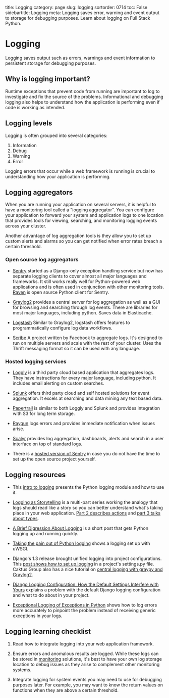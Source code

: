 title: Logging
category: page
slug: logging
sortorder: 0714
toc: False
sidebartitle: Logging
meta: Logging saves error, warning and event output to storage for debugging purposes. Learn about logging on Full Stack Python.


# Logging
Logging saves output such as errors, warnings and event information to 
persistent storage for debugging purposes. 


## Why is logging important?
Runtime exceptions that prevent code from running are important to log to 
investigate and fix the source of the problems. Informational and debugging 
logging also helps to understand how the application is performing even if 
code is working as intended.


## Logging levels
Logging is often grouped into several categories:

1. Information
1. Debug
1. Warning
1. Error

Logging errors that occur while a web framework is running is crucial to
understanding how your application is performing. 


## Logging aggregators
When you are running your application on several servers, it is helpful
to have a monitoring tool called a "logging aggregator". You can configure 
your application to forward your system and application logs to one location 
that provides tools for viewing, searching, and monitoring logging events 
across your cluster. 

Another advantage of log aggregation tools is they allow you to set up 
custom alerts and alarms so you can get notified when error rates breach a 
certain threshold.


### Open source log aggregators
* [Sentry](https://github.com/getsentry/sentry) started as a Django-only
  exception handling service but now has separate logging clients to cover 
  almost all major languages and frameworks. It still works really well for 
  Python-powered web applications and is often used in conjunction with other 
  monitoring tools. [Raven](http://raven.readthedocs.org/en/latest/) is open
  source Python client for Sentry.

* [Graylog2](http://graylog2.org/) provides a central server for log 
  aggregation as well as a GUI for browsing and searching through log events. 
  There are libraries for most major languages, including python. Saves data 
  in Elasticache.

* [Logstash](http://logstash.net/) Similar to Graylog2, logstash offers 
  features to programmatically configure log data workflows.

* [Scribe](https://github.com/facebook/scribe) A project written by Facebook 
  to aggregate logs. It's designed to run on multiple servers and scale with 
  the rest of your cluster. Uses the Thrift messaging format so it can be 
  used with any language. 


### Hosted logging services
* [Loggly](https://www.loggly.com/) is a third party cloud based 
  application that aggregates logs. They have instructions for every major 
  language, including python. It includes email alerting on custom searches. 

* [Splunk](http://www.splunk.com/) offers third party cloud and self 
  hosted solutions for event aggregation. It excels at searching and data 
  mining any text based data. 

* [Papertrail](https://papertrailapp.com/) is similar to both 
  Loggly and Splunk and provides integration with S3 for long term storage.

* [Raygun](http://raygun.io/) logs errors and provides immediate notification
  when issues arise.

* [Scalyr](https://www.scalyr.com/) provides log aggregation, dashboards,
  alerts and search in a user interface on top of standard logs.

* There is a [hosted version of Sentry](https://www.getsentry.com/welcome/)
  in case you do not have the time to set up the open source project yourself.


## Logging resources
* This 
  [intro to logging](http://www.blog.pythonlibrary.org/2012/08/02/python-101-an-intro-to-logging/)
  presents the Python logging module and how to use it.

* [Logging as Storytelling](http://www.hybridcluster.com/blog/logging-storytelling/)
  is a multi-part series working the analogy that logs should read like
  a story so you can better understand what's taking place in your web
  application. 
  [Part 2 describes actions](http://www.hybridcluster.com/blog/logging-storytelling-lets-add-action/)
  and 
  [part 3 talks about types](http://www.hybridcluster.com/blog/logging-storytelling-3-types/).

* [A Brief Digression About Logging](https://lukasa.co.uk/2014/05/A_Brief_Digression_About_Logging/)
  is a short post that gets Python logging up and running quickly.

* [Taking the pain out of Python logging](https://hynek.me/articles/taking-some-pain-out-of-python-logging/)
  shows a logging set up with uWSGI.

* Django's 1.3 release brought unified logging into project configurations. 
  This [post shows how to set up logging](http://www.djm.org.uk/how-to-log-file-django-13-and-above/)
  in a project's settings.py file. Caktus Group also has a nice tutorial on
  [central logging with graypy and Graylog2](http://www.caktusgroup.com/blog/2013/09/18/central-logging-django-graylog2-and-graypy/).

* [Django Logging Configuration: How the Default Settings Interfere with Yours](http://www.caktusgroup.com/blog/2015/01/27/Django-Logging-Configuration-logging_config-default-settings-logger/)
  explains a problem with the default Django logging configuration and what
  to do about in your project.

* [Exceptional Logging of Exceptions in Python](https://www.loggly.com/blog/exceptional-logging-of-exceptions-in-python/)
  shows how to log errors more accurately to pinpoint the problem instead of
  receiving generic exceptions in your logs.


## Logging learning checklist
1. Read how to integrate logging into your web application framework. 

1. Ensure errors and anomalous results are logged. While these logs can be 
   stored in [monitoring](/monitoring.html) solutions, it's best to have your 
   own log storage location to debug issues as they arise to complement other 
   monitoring systems.

1. Integrate logging for system events you may need to use for debugging 
   purposes later. For example, you may want to know the return values on 
   functions when they are above a certain threshold. 

